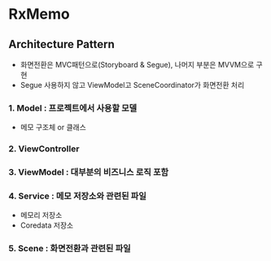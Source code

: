 # RxMemo

## Architecture Pattern 
- 화면전환은 MVC패턴으로(Storyboard & Segue), 나머지 부분은 MVVM으로 구현
- Segue 사용하지 않고 ViewModel고 SceneCoordinator가 화면전환 처리 

### 1. Model : 프로젝트에서 사용할 모델 
- 메모 구조체 or 클래스

### 2. ViewController 

### 3. ViewModel : 대부분의 비즈니스 로직 포함

### 4. Service : 메모 저장소와 관련된 파일
- 메모리 저장소
- Coredata 저장소

### 5. Scene : 화면전환과 관련된 파일


